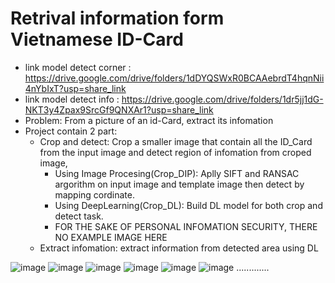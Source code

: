 # Retrival information form Vietnamese ID-Card
- link model detect corner : https://drive.google.com/drive/folders/1dDYQSWxR0BCAAebrdT4hqnNii4nYbIxT?usp=share_link
- link model detect info : https://drive.google.com/drive/folders/1dr5jj1dG-NKT3y4Zpax9SrcGf9QNXAr1?usp=share_link
- Problem: From a picture of an id-Card, extract its infomation
- Project contain 2 part:
  - Crop and detect: Crop a smaller image that contain all the ID_Card from the input image and detect region of infomation from croped image, 
    - Using Image Procesing(Crop_DIP): Aplly SIFT and RANSAC argorithm on input image and template image then detect by mapping cordinate.
    - Using DeepLearning(Crop_DL): Build DL model for both crop and detect task.
    - FOR THE SAKE OF PERSONAL INFOMATION SECURITY, THERE NO EXAMPLE IMAGE HERE
  - Extract infomation: extract information from detected area using DL
 
![image](https://github.com/leson207/ID_Card/assets/74070396/49c1b522-f427-4c9a-ba07-081118aff8f5)
![image](https://github.com/leson207/ID_Card/assets/74070396/a38d38ba-a4b5-40e9-a583-5bb5f32310ec)
![image](https://github.com/leson207/ID_Card/assets/74070396/8621ff91-92fc-43f4-a929-a94d5be45cd1)
![image](https://github.com/leson207/ID_Card/assets/74070396/041237f6-540d-445c-9dc8-2ab40f8714eb)
![image](https://github.com/leson207/ID_Card/assets/74070396/78aba734-6dce-42dd-90b2-c158a6fdaf59)
![image](https://github.com/leson207/ID_Card/assets/74070396/bfe0231e-8864-4d4f-8783-97b158185def)
.............
